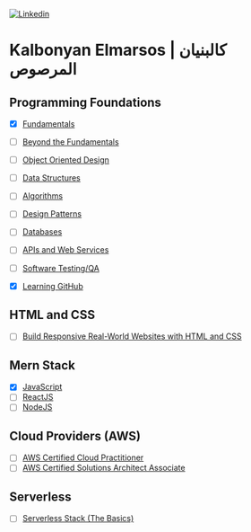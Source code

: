<a href="https://www.linkedin.com/in/abdulrahmann/"><img alt="Linkedin" src="https://img.shields.io/badge/LinkedIn-0077B5?style=for-the-badge&logo=linkedin&logoColor=white"/></a>

# Kalbonyan Elmarsos | كالبنيان المرصوص


## Programming Foundations 

- [X] [Fundamentals](foundations/fundamentals)
- [ ] [Beyond the Fundamentals](foundations/beyond-the-fundamentals)
- [ ] [Object Oriented Design](foundations/object-oriented-design)
- [ ] [Data Structures](foundations/data-structures)
- [ ] [Algorithms](foundations/algorithms)
- [ ] [Design Patterns](foundations/design-patterns)
- [ ] [Databases](foundations/databases)
- [ ] [APIs and Web Services](foundations/apis-and-web-services)
- [ ] [Software Testing/QA](foundations/software-testing)
- [X] [Learning GitHub](foundations/github)


## HTML and CSS

- [ ] [Build Responsive Real-World Websites with HTML and CSS](html-and-css)

## Mern Stack

- [X] [JavaScript](javascript)
- [ ] [ReactJS](javascript/react)
- [ ] [NodeJS](javascript/node)

## Cloud Providers (AWS)
- [ ] [AWS Certified Cloud Practitioner](aws)
- [ ] [AWS Certified Solutions Architect Associate](aws)

## Serverless
- [ ] [Serverless Stack (The Basics)](serverless)